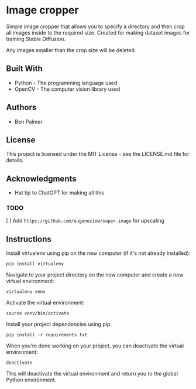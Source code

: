 # Image cropper

Simple image cropper that allows you to specify a directory and then crop all images inside to the required size. Created for making dataset images for training Stable Diffusion.

Any images smaller than the crop size will be deleted.

## Built With

- Python - The programming language used
- OpenCV - The computer vision library used

## Authors

- Ben Palmer

## License

This project is licensed under the MIT License - see the LICENSE.md file for details.

## Acknowledgments

- Hat tip to ChatGPT for making all this

### TODO
[ ] Add `https://github.com/eugenesiow/super-image` for upscaling

## Instructions

Install virtualenv using pip on the new computer (if it's not already installed):
```
pip install virtualenv
```
Navigate to your project directory on the new computer and create a new virtual environment:
```
virtualenv venv
```
Activate the virtual environment:
```
source venv/bin/activate
```
Install your project dependencies using pip:
```
pip install -r requirements.txt
```
When you're done working on your project, you can deactivate the virtual environment:
```
deactivate
```
This will deactivate the virtual environment and return you to the global Python environment.